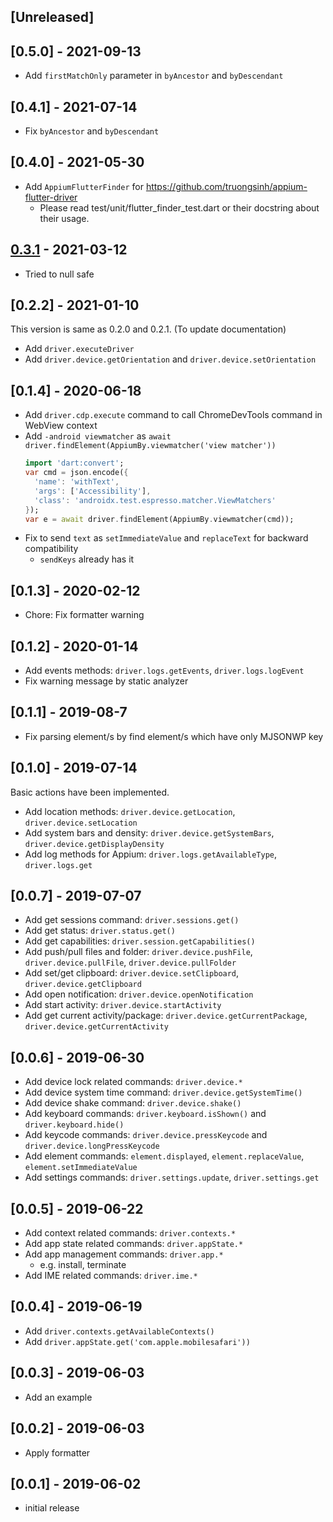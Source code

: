 ## [Unreleased]

## [0.5.0] - 2021-09-13
- Add `firstMatchOnly` parameter in `byAncestor` and `byDescendant`

## [0.4.1] - 2021-07-14
- Fix `byAncestor` and `byDescendant`

## [0.4.0] - 2021-05-30
- Add `AppiumFlutterFinder` for https://github.com/truongsinh/appium-flutter-driver
    - Please read test/unit/flutter_finder_test.dart or their docstring about their usage.

## [0.3.1](0.3.0) - 2021-03-12

- Tried to null safe

## [0.2.2] - 2021-01-10

This version is same as 0.2.0 and 0.2.1. (To update documentation)

- Add `driver.executeDriver`
- Add `driver.device.getOrientation` and `driver.device.setOrientation`

## [0.1.4] - 2020-06-18

- Add `driver.cdp.execute` command to call ChromeDevTools command in WebView context
- Add `-android viewmatcher` as `await driver.findElement(AppiumBy.viewmatcher('view matcher'))`
    ```dart
    import 'dart:convert';
    var cmd = json.encode({
      'name': 'withText',
      'args': ['Accessibility'],
      'class': 'androidx.test.espresso.matcher.ViewMatchers'
    });
    var e = await driver.findElement(AppiumBy.viewmatcher(cmd));
    ```
- Fix to send `text` as `setImmediateValue` and `replaceText` for backward compatibility
    - `sendKeys` already has it
  

## [0.1.3] - 2020-02-12

- Chore: Fix formatter warning

## [0.1.2] - 2020-01-14

- Add events methods: `driver.logs.getEvents`, `driver.logs.logEvent`
- Fix warning message by static analyzer

## [0.1.1] - 2019-08-7

- Fix parsing element/s by find element/s which have only MJSONWP key 

## [0.1.0] - 2019-07-14

Basic actions have been implemented.

- Add location methods: `driver.device.getLocation`, `driver.device.setLocation`
- Add system bars and density: `driver.device.getSystemBars`, `driver.device.getDisplayDensity`
- Add log methods for Appium: `driver.logs.getAvailableType`, `driver.logs.get`

## [0.0.7] - 2019-07-07
- Add get sessions command: `driver.sessions.get()`
- Add get status: `driver.status.get()`
- Add get capabilities: `driver.session.getCapabilities()`
- Add push/pull files and folder: `driver.device.pushFile`, `driver.device.pullFile`, `driver.device.pullFolder`
- Add set/get clipboard: `driver.device.setClipboard`, `driver.device.getClipboard`
- Add open notification: `driver.device.openNotification`
- Add start activity: `driver.device.startActivity`
- Add get current activity/package: `driver.device.getCurrentPackage`, `driver.device.getCurrentActivity`
    
## [0.0.6] - 2019-06-30
- Add device lock related commands: `driver.device.*`
- Add device system time command: `driver.device.getSystemTime()`
- Add device shake command: `driver.device.shake()`
- Add keyboard commands: `driver.keyboard.isShown()` and `driver.keyboard.hide()`
- Add keycode commands: `driver.device.pressKeycode` and `driver.device.longPressKeycode`
- Add element commands: `element.displayed`, `element.replaceValue`, `element.setImmediateValue`
- Add settings commands: `driver.settings.update`, `driver.settings.get`

## [0.0.5] - 2019-06-22
- Add context related commands: `driver.contexts.*`
- Add app state related commands: `driver.appState.*`
- Add app management commands: `driver.app.*`
    - e.g. install, terminate
- Add IME related commands: `driver.ime.*`

## [0.0.4] - 2019-06-19

- Add `driver.contexts.getAvailableContexts()`
- Add `driver.appState.get('com.apple.mobilesafari'))`

## [0.0.3] - 2019-06-03

- Add an example

## [0.0.2] - 2019-06-03

- Apply formatter

## [0.0.1] - 2019-06-02

- initial release
